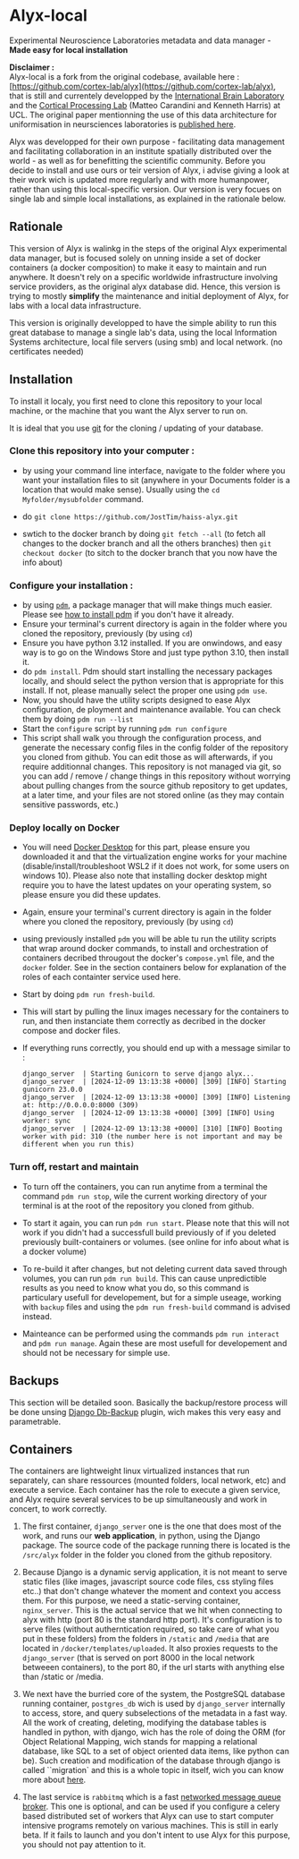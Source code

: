 # Alyx-local

Experimental Neuroscience Laboratories metadata and data manager - **Made easy for local installation**

**Disclaimer :**  
Alyx-local is a fork from the original codebase, available here : [https://github.com/cortex-lab/alyx](https://github.com/cortex-lab/alyx), that is still and currentely developped by the [International Brain Laboratory](https://www.internationalbrainlab.com/) and the [Cortical Processing Lab](https://www.ucl.ac.uk/cortexlab) (Matteo Carandini and Kenneth Harris) at UCL.
The original paper mentionning the use of this data architecture for uniformisation in neursciences laboratories is [published here](https://www.nature.com/articles/s41592-022-01742-6).

Alyx was developped for their own purpose - facilitating data management and facilitating collaboration in an institute spatially distributed over the world - as well as for benefitting the scientific community. 
Before you decide to install and use ours or teir version of Alyx, i advise giving a look at their work wich is updated more regularly and with more humanpower, rather than using this local-specific version. Our version is very focues on single lab and simple local installations, as explained in the rationale below.


## Rationale

This version of Alyx is walinkg in the steps of the original Alyx experimental data manager, but is focused solely on unning inside a set of docker containers (a docker composition) to make it easy to maintain and run anywhere. It doesn't rely on a specific worldwide infrastructure involving service providers, as the original alyx database did. Hence, this version is trying to mostly **simplify** the maintenance and initial deployment of Alyx, for labs with a local data infrastructure.

This version is originally developped to have the simple ability to run this great database to manage a single lab's data, using the local Information Systems architecture, local file servers (using smb) and local network. (no certificates needed)

## Installation

To install it localy, you first need to clone this repository to your local machine, or the machine that you want the Alyx server to run on.

It is ideal that you use [git](https://git-scm.com/downloads) for the cloning / updating of your database.

### **Clone** this repository into your computer : 

- by using your command line interface, navigate to the folder where you want your installation files to sit (anywhere in your Documents folder is a location that would make sense). Usually using the `cd Myfolder/mysubfolder` command.

- do `git clone https://github.com/JostTim/haiss-alyx.git`

- swtich to the docker branch by doing `git fetch --all` (to fetch all changes to the docker branch and all the others branches) then `git checkout docker` (to sitch to the docker branch that you now have the info about)

### **Configure** your installation :

- by using [`pdm`](https://pdm-project.org/en/latest/), a package manager that will make things much easier. Please see [how to install pdm](https://pdm-project.org/en/latest/#recommended-installation-method) if you don't have it already.
- Ensure your terminal's current directory is again in the folder where you cloned the repository, previously (by using  `cd`)
- Ensure you have python 3.12 installed. If you are onwindows, and easy way is to go on the Windows Store and just type python 3.10, then install it.
- do ``pdm install``. Pdm should start installing the necessary packages locally, and should select the python version that is appropriate for this install. If not, please manually select the proper one using ``pdm use``.
- Now, you should have the utility scripts designed to ease Alyx configuration, de ployment and maintenance available. You can check them by doing `pdm run --list`
- Start the ``configure`` script by running ``pdm run configure``
- This script shall walk you through the configuration process, and generate the necessary config files in the config folder of the repository you cloned from github. You can edit those as will afterwards, if you require additionnal changes. This repository is not managed via git, so you can add / remove / change things in this repository without worrying about pulling changes from the source github repository to get updates, at a later time, and your files are not stored online (as they may contain sensitive passwords, etc.)

### **Deploy** locally on Docker

- You will need [Docker Desktop](https://www.docker.com/products/docker-desktop/) for this part, please ensure you downloaded it and that the virtualization engine works for your machine (disable/install/troubleshoot WSL2 if it does not work, for some users on windows 10). Please also note that installing docker desktop might require you to have the latest updates on your operating system, so please ensure you did these updates.
- Again, ensure your terminal's current directory is again in the folder where you cloned the repository, previously (by using  `cd`)
- using previously installed ``pdm`` you will be able tu run the utility scripts that wrap around docker commands, to install and orchestration of containers decribed througout the docker's ``compose.yml`` file, and the `docker` folder. See in the section containers below for explanation of the roles of each containter service used here.
- Start by doing `pdm run fresh-build`.
- This will start by pulling the linux images necessary for the containers to run, and then instanciate them correctly as decribed in the docker compose and docker files.
- If everything runs correctly, you should end up with a message similar to : 

    ```log
    django_server  | Starting Gunicorn to serve django alyx...
    django_server  | [2024-12-09 13:13:38 +0000] [309] [INFO] Starting gunicorn 23.0.0
    django_server  | [2024-12-09 13:13:38 +0000] [309] [INFO] Listening at: http://0.0.0.0:8000 (309)
    django_server  | [2024-12-09 13:13:38 +0000] [309] [INFO] Using worker: sync
    django_server  | [2024-12-09 13:13:38 +0000] [310] [INFO] Booting worker with pid: 310 (the number here is not important and may be different when you run this)
    ```

### Turn **off**, **restart** and **maintain**
    
- To turn off the containers, you can run anytime from a terminal the command `pdm run stop`, wile the current working directory of your terminal is at the root of the repository you cloned from github.
- To start it again, you can run `pdm run start`. Please note that this will not work if you didn't had a successfull build previously of if you deleted previously built-containers or volumes. (see online for info about what is a docker volume)
- To re-build it after changes, but not deleting current data saved through volumes, you can run `pdm run build`. This can cause unpredictible results as you need to know what you do, so this command is particulary usefull for developement, but for a simple useage, working with `backup` files and using the `pdm run fresh-build` command is advised instead.

- Mainteance can be performed using the commands ``pdm run interact`` and ``pdm run manage``. Again these are most usefull for developement and should not be necessary for simple use.


## Backups

This section will be detailed soon. Basically the backup/restore process will be done unsing [Django Db-Backup](https://django-dbbackup.readthedocs.io/en/stable/) plugin, wich makes this very easy and parametrable.

## Containers 

The containers are lightweight linux virtualized instances that run separately, can share ressources (mounted folders, local network, etc) and execute a service. Each container has the role to execute a given service, and Alyx require several services to be up simultaneously and work in concert, to work correctly.

1. The first container, `django_server` one is the one that does most of the work, and runs our **web application**, in python, using the Django package. The source code of the package running there is located is the ``/src/alyx`` folder in the folder you cloned from the github repository.

2. Because Django is a dynamic servig application, it is not meant to serve static files (like images, javascript source code files, css styling files etc..) that don't change whatever the moment and context you access them. For this purpose, we need a static-serving container, `nginx_server`. This is the actual service that we hit when connecting to alyx with http (port 80 is the standard http port). It's configuration is to serve files (without autherntication required, so take care of what you put in these folders) from the folders in ``/static`` and ``/media`` that are located in ``/docker/templates/uploaded``. It also proxies requests to the `django_server` (that is served on port 8000 in the local network betweeen containers), to the port 80, if the url starts with anything else than /static or /media.

3. We next have the burried core of the system, the PostgreSQL database running container, `postgres_db` wich is used by `django_server` internally to access, store, and query subselections of the metadata in a fast way. All the work of creating, deleting, modifying the database tables is handled in python, with django, wich has the role of doing the ORM (for Object Relational Mapping, wich stands for mapping a relational database, like SQL to a set of object oriented data items, like python can be). Such creation and modification of the database through django is called ``migration` and this is a whole topic in itself, wich you can know more about [here](https://docs.djangoproject.com/en/5.1/topics/migrations/).

4. The last service is `rabbitmq` which is a fast [networked message queue broker](https://www.rabbitmq.com/). This one is optional, and can be used if you configure a celery based distributed set of workers that Alyx can use to start computer intensive programs remotely on various machines. This is still in early beta. If it fails to launch and you don't intent to use Alyx for this purpose, you should not pay attention to it.

